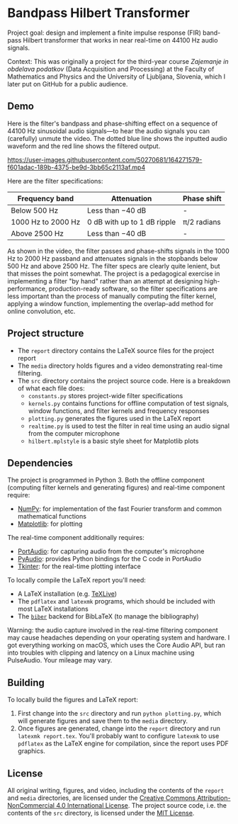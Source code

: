 # Bandpass Hilbert Transformer

Project goal: design and implement a finite impulse response (FIR) band-pass Hilbert transformer that works in near real-time on 44100 Hz audio signals.

Context: This was originally a project for the third-year course *Zajemanje in obdelava podatkov* (Data Acquisition and Processing) at the Faculty of Mathematics and Physics and the University of Ljubljana, Slovenia, which I later put on GitHub for a public audience.

## Demo

Here is the filter's bandpass and phase-shifting effect on a sequence of 44100 Hz sinusoidal audio signals—to hear the audio signals you can (carefully) unmute the video.
The dotted blue line shows the inputted audio waveform and the red line shows the filtered output.

https://user-images.githubusercontent.com/50270681/164271579-f601adac-189b-4375-be9d-3bb65c2113af.mp4

Here are the filter specifications:

| Frequency band | Attenuation | Phase shift |
| - | - | - |
| Below 500 Hz | Less than −40 dB | - |
| 1000 Hz to 2000 Hz | 0 dB with up to 1 dB ripple | π/2 radians |
| Above 2500 Hz | Less than −40 dB | - |

As shown in the video, the filter passes and phase-shifts signals in the 1000 Hz to 2000 Hz passband and attenuates signals in the stopbands below 500 Hz and above 2500 Hz.
The filter specs are clearly quite lenient, but that misses the point somewhat.
The project is a pedagogical exercise in implementing a filter "by hand" rather than an attempt at designing high-performance, production-ready software, so the filter specifications are less important than the process of manually computing the filter kernel, applying a window function, implementing the overlap-add method for online convolution, etc.

## Project structure

- The `report` directory contains the LaTeX source files for the project report
- The `media` directory holds figures and a video demonstrating real-time filtering.
- The `src` directory contains the project source code.
  Here is a breakdown of what each file does:
  - `constants.py` stores project-wide filter specifications
  - `kernels.py` contains functions for offline computation of test signals, window functions, and filter kernels and frequency responses
  - `plotting.py` generates the figures used in the LaTeX report
  - `realtime.py` is used to test the filter in real time using an audio signal from the computer microphone
  - `hilbert.mplstyle` is a basic style sheet for Matplotlib plots

## Dependencies

The project is programmed in Python 3.
Both the offline component (computing filter kernels and generating figures) and real-time component require:
- [NumPy](https://www.numpy.org): for implementation of the fast Fourier transform and common mathematical functions
- [Matplotlib](https://www.matplotlib.org): for plotting

The real-time component additionally requires:
- [PortAudio](http://www.portaudio.com/): for capturing audio from the computer's microphone
- [PyAudio](http://people.csail.mit.edu/hubert/pyaudio/): provides Python bindings for the C code in PortAudio
- [Tkinter](https://docs.python.org/3/library/tkinter.html): for the real-time plotting interface

To locally compile the LaTeX report you'll need:
- A LaTeX installation (e.g. [TeXLive](https://www.tug.org/texlive/))
- The `pdflatex` and `latexmk` programs, which should be included with most LaTeX installations
- The [`biber`](https://github.com/plk/biber) backend for BibLaTeX (to manage the bibliography)

Warning: the audio capture involved in the real-time filtering component may cause headaches depending on your operating system and hardware.
I got everything working on macOS, which uses the Core Audio API, but ran into troubles with clipping and latency on a Linux machine using PulseAudio.
Your mileage may vary.

## Building

To locally build the figures and LaTeX report:

1. First change into the `src` directory and run `python plotting.py`, which will generate figures and save them to the `media` directory.
1. Once figures are generated, change into the `report` directory and run `latexmk report.tex`.
   You'll probably want to configure `latexmk` to use `pdflatex` as the LaTeX engine for compilation, since the report uses PDF graphics.

## License

All original writing, figures, and video, including the contents of the `report` and `media` directories, are licensed under the [Creative Commons Attribution-NonCommercial 4.0 International License](https://creativecommons.org/licenses/by-nc/4.0/).
The project source code, i.e. the contents of the `src` directory, is licensed under the [MIT License](https://opensource.org/licenses/MIT).
